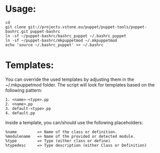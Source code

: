 # Usage:

    cd
    git clone git://projects.vstone.eu/puppet/puppet-tools/puppet-bashrc.git puppet-bashrc
    ln -sf ~/puppet-bashrc/bashrc_puppet ~/.bashrc_puppet
    ln -sf ~/puppet-bashrc/mkpuppetmod ~/.mkpuppetmod
    echo 'source ~/.bashrc_puppet' >> ~/.bashrc


# Templates:

  You can override the used templates by adjusting them in the ~/.mkpuppetmod
  folder. The script will look for templates based on the following pattern:

    1. <name>-<type>.pp
    2. <name>.pp
    3. default-<type>.pp
    4. default.pp

  Inside a template, you can/should use the following placeholders:

    %name         => Name of the class or definition.
    %modulename   => Name of the provided or detected module.
    %type         => Type (either class or define)
    %typedesc     => Type description (either Class or Definition)

